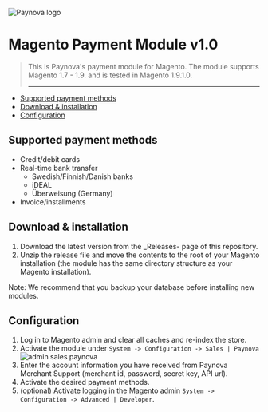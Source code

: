 ![Paynova logo](/../screenshots/paynova_logo_c0392b_50px.png?raw=true "Paynova logo")

# Magento Payment Module v1.0

> This is Paynova's payment module for Magento. The module supports Magento 1.7 - 1.9. and is tested in Magento 1.9.1.0.
> <hr>

<!-- MarkdownTOC depth=2 autolink=true bracket=round -->

- [Supported payment methods](#supported-payment-methods)
- [Download & installation](#download--installation)
- [Configuration](#configuration)

<!-- /MarkdownTOC -->


## Supported payment methods
* Credit/debit cards
* Real-time bank transfer
  * Swedish/Finnish/Danish banks
  * iDEAL
  * Überweisung (Germany)
* Invoice/installments
  
## Download & installation

1. Download the latest version from the _Releases- page of this repository.
2. Unzip the release file and move the contents to the root of your Magento installation (the module has the same directory structure as your Magento installation).

Note: We recommend that you backup your database before installing new modules.

## Configuration

1. Log in to Magento admin and clear all caches and re-index the store.
2. Activate the module under `System -> Configuration -> Sales | Paynova`
![admin sales paynova](/../screenshots/admin-sales-paynova.png?raw=true "admin sales paynova")
3. Enter the account information you have received from Paynova Merchant Support (merchant id, password, secret key, API url). 
4. Activate the desired payment methods.
5. (optional) Activate logging in the Magento admin `System -> Configuration -> Advanced | Developer`.
